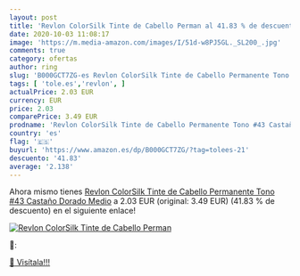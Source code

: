 ```yaml
---
layout: post
title: 'Revlon ColorSilk Tinte de Cabello Perman al 41.83 % de descuento'
date: 2020-10-03 11:08:17
image: 'https://m.media-amazon.com/images/I/51d-w8PJ5GL._SL200_.jpg'
comments: true
category: ofertas
author: ring
slug: 'B000GCT7ZG-es Revlon ColorSilk Tinte de Cabello Permanente Tono #43...'
tags: [ 'tole.es','revlon', ]
actualPrice: 2.03 EUR
currency: EUR
price: 2.03
comparePrice: 3.49 EUR
prodname: 'Revlon ColorSilk Tinte de Cabello Permanente Tono #43 Castaño Dorado Medio'
country: 'es'
flag: '🇪🇸'
buyurl: 'https://www.amazon.es/dp/B000GCT7ZG/?tag=tolees-21'
descuento: '41.83'
average: '2.138'
---
```


Ahora mismo tienes [Revlon ColorSilk Tinte de Cabello Permanente Tono #43 Castaño Dorado Medio](https://www.amazon.es/dp/B000GCT7ZG/?tag=tolees-21) a 2.03 EUR (original: 3.49 EUR) (41.83 %  de descuento) en el siguiente enlace!

[![Revlon ColorSilk Tinte de Cabello Perman](https://m.media-amazon.com/images/I/51d-w8PJ5GL._SL200_.jpg)](https://www.amazon.es/dp/B000GCT7ZG/?tag=tolees-21)

🔎:


[🛒 Visítala!!!](https://www.amazon.es/dp/B000GCT7ZG/?tag=tolees-21)

